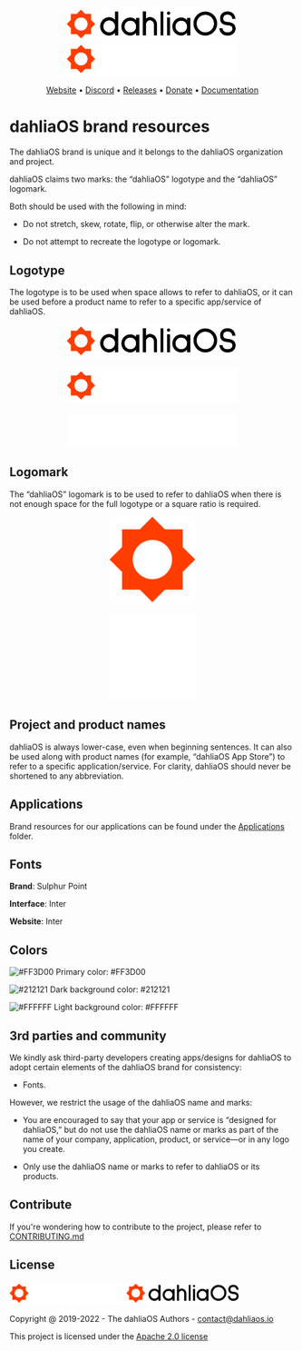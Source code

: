 <p align="center">
  <img width="60%" src="dahliaOS/logotype/svg/logotype-light.svg#gh-light-mode-only"/>
  <img width="60%" src="dahliaOS/logotype/svg/logotype-dark.svg#gh-dark-mode-only"/>
</p>

<p align="center">
<a href="https://dahliaos.io">Website</a> •
<a href="https://dahliaos.io/discord">Discord</a> •
<a href="https://dahliaos.io/download">Releases</a> •
<a href="https://dahliaos.io/donate">Donate</a> •
<a href="https://docs.dahliaos.io">Documentation</a>

# dahliaOS brand resources

The dahliaOS brand is unique and it belongs to the dahliaOS organization and project.

dahliaOS claims two marks: the “dahliaOS” logotype and the “dahliaOS” logomark.

Both should be used with the following in mind:

* Do not stretch, skew, rotate, flip, or otherwise alter the mark.

* Do not attempt to recreate the logotype or logomark.

## Logotype

The logotype is to be used when space allows to refer to dahliaOS, or it can be used before a product name to refer to a specific app/service of dahliaOS.

<p align="center">
  <img width="60%" src="dahliaOS/logotype/svg/logotype-light.svg"/>
  <br/>
  <br/>
  <img width="60%" src="dahliaOS/logotype/svg/logotype-dark.svg"/>
  <br/>
  <br/>
  <img width="60%" src="dahliaOS/logotype/svg/logotype-monochrome.svg"/>
</p>

## Logomark

The “dahliaOS” logomark is to be used to refer to dahliaOS when there is not enough space for the full logotype or a square ratio is required.

<p align="center">
  <img width="30%" src="dahliaOS/logomark/svg/logomark.svg"/>
  <br/>
  <br/>
  <img width="30%" src="dahliaOS/logomark/svg/logomark-monochrome.svg"/>
</p>

## Project and product names

dahliaOS is always lower-case, even when beginning sentences.
It can also be used along with product names (for example, “dahliaOS App Store”) to refer to a specific application/service.
For clarity, dahliaOS should never be shortened to any abbreviation.

## Applications

Brand resources for our applications can be found under the [Applications](Applications/) folder.

## Fonts

**Brand**: Sulphur Point

**Interface**: Inter

**Website**: Inter

## Colors

![#FF3D00](https://via.placeholder.com/15/FF3D00/FF3D00.png) Primary color: #FF3D00

![#212121](https://via.placeholder.com/15/212121/212121.png) Dark background color: #212121

![#FFFFFF](https://via.placeholder.com/15/FFFFFF/FFFFFF.png) Light background color: #FFFFFF

## 3rd parties and community

We kindly ask third-party developers creating apps/designs for dahliaOS to adopt certain elements of the dahliaOS brand for consistency:

* Fonts.

However, we restrict the usage of the dahliaOS name and marks:

* You are encouraged to say that your app or service is “designed for dahliaOS,” but do not use the dahliaOS name or marks as part of the name of your company, application, product, or service—or in any logo you create.

* Only use the dahliaOS name or marks to refer to dahliaOS or its products.

## Contribute

If you're wondering how to contribute to the project, please refer to [CONTRIBUTING.md](/CONTRIBUTING.md)

## License

<p align="left">
  <img width="40%" src="dahliaOS/logotype/svg/logotype-dark.svg#gh-dark-mode-only"/>
  <img width="40%" src="dahliaOS/logotype/svg/logotype-light.svg#gh-light-mode-only"/>
</p>

Copyright @ 2019-2022 - The dahliaOS Authors - contact@dahliaos.io

This project is licensed under the [Apache 2.0 license](/LICENSE)
